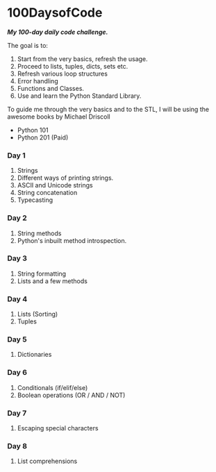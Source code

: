 # 100DaysofCode

_**My 100-day daily code challenge.**_

The goal is to:

1. Start from the very basics, refresh the usage.
2. Proceed to lists, tuples, dicts, sets etc.
3. Refresh various loop structures
4. Error handling
5. Functions and Classes.
6. Use and learn the Python Standard Library.

To guide me through the very basics and to the STL, I will be using the awesome books by Michael Driscoll

* Python 101
* Python 201 (Paid)

### Day 1
1. Strings
2. Different ways of printing strings.
2. ASCII and Unicode strings
4. String concatenation
5. Typecasting

### Day 2
1. String methods
2. Python's inbuilt method introspection.

### Day 3
1. String formatting
2. Lists and a few methods

### Day 4
1. Lists (Sorting)
2. Tuples

### Day 5
1. Dictionaries

### Day 6
1. Conditionals (if/elif/else)
2. Boolean operations (OR / AND / NOT)

### Day 7
1. Escaping special characters

### Day 8
1. List comprehensions